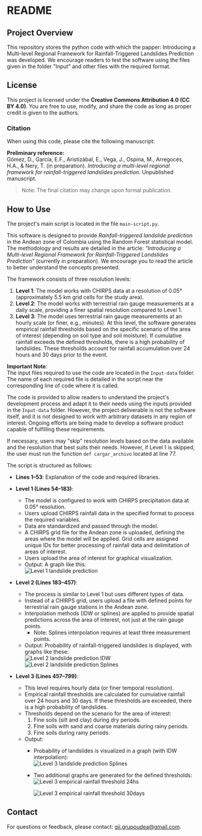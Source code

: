 # README

## Project Overview
This repository stores the python code with which the papper: Introducing a Multi-level Regional Framework for Rainfall-Triggered Landslides Prediction was developed. We encourage readers to test the software using the files given in the folder "Input" and other files with the required format.

## License
This project is licensed under the **Creative Commons Attribution 4.0 (CC BY 4.0)**. You are free to use, modify, and share the code as long as proper credit is given to the authors.

### Citation
When using this code, please cite the following manuscript:

**Preliminary reference:**  
Gómez, D., García, E.F., Aristizábal, E., Vega, J., Ospina, M., Arregocés, H.A., & Nery, T. (in preparation). *Introducing a multi-level regional framework for rainfall-triggered landslides prediction*. Unpublished manuscript.

> Note: The final citation may change upon formal publication.

## How to Use

The project's main script is located in the file `main-script.py`.  

This software is designed to provide *Rainfall-triggered landslide prediction* in the Andean zone of Colombia using the Random Forest statistical model. The methodology and results are detailed in the article: *"Introducing a Multi-level Regional Framework for Rainfall-Triggered Landslides Prediction"* (currently in preparation). We encourage you to read the article to better understand the concepts presented.  

The framework consists of three resolution levels:  

1. **Level 1**: The model works with CHIRPS data at a resolution of 0.05° (approximately 5.5 km grid cells for the study area).  
2. **Level 2**: The model works with terrestrial rain gauge measurements at a daily scale, providing a finer spatial resolution compared to Level 1.  
3. **Level 3**: The model uses terrestrial rain gauge measurements at an hourly scale (or finer, e.g., minutes). At this level, the software generates empirical rainfall thresholds based on the specific scenario of the area of interest (depending on soil type and soil moisture). If cumulative rainfall exceeds the defined thresholds, there is a high probability of landslides. These thresholds account for rainfall accumulation over 24 hours and 30 days prior to the event.

**Important Note**:  
The input files required to use the code are located in the `Input-data` folder. The name of each required file is detailed in the script near the corresponding line of code where it is called.  

The code is provided to allow readers to understand the project's development process and adapt it to their needs using the inputs provided in the `Input-data` folder. However, the project deliverable is not the software itself, and it is not designed to work with arbitrary datasets in any region of interest. Ongoing efforts are being made to develop a software product capable of fulfilling these requirements.  

If necessary, users may "skip" resolution levels based on the data available and the resolution that best suits their needs. However, if Level 1 is skipped, the user must run the function `def cargar_archivo` located at line 77.  

The script is structured as follows:  
- **Lines 1–53**: Explanation of the code and required libraries.  
- **Level 1 (Lines 54–183)**:  
   - The model is configured to work with CHIRPS precipitation data at 0.05° resolution.  
   - Users upload CHIRPS rainfall data in the specified format to process the required variables.  
   - Data are standardized and passed through the model.  
   - A CHIRPS grid file for the Andean zone is uploaded, defining the areas where the model will be applied. Grid cells are assigned unique IDs for better processing of rainfall data and delimitation of areas of interest.  
   - Users upload the area of interest for graphical visualization.  
   - Output: A graph like this:  
     ![Level 1 landslide prediction](images/nivel1_chirps.png) 

- **Level 2 (Lines 183–457)**:  
   - The process is similar to Level 1 but uses different types of data.  
   - Instead of a CHIRPS grid, users upload a file with defined points for terrestrial rain gauge stations in the Andean zone.  
   - Interpolation methods (IDW or splines) are applied to provide spatial predictions across the area of interest, not just at the rain gauge points.  
     - Note: Splines interpolation requires at least three measurement points.  
   - Output: Probability of rainfall-triggered landslides is displayed, with graphs like these:  
     ![Level 2 landslide prediction IDW](images/nivel2_IDW.png) 
     ![Level 2 landslide prediction Splines](images/nivel2_splines.png) 

- **Level 3 (Lines 457–799)**:  
   - This level requires hourly data (or finer temporal resolution).  
   - Empirical rainfall thresholds are calculated for cumulative rainfall over 24 hours and 30 days. If these thresholds are exceeded, there is a high probability of landslides.  
   - Thresholds depend on the scenario for the area of interest:  
     1. Fine soils (silt and clay) during dry periods.  
     2. Fine soils with sand and coarse materials during rainy periods.  
     3. Fine soils during rainy periods.  
   - Output:  
     - Probability of landslides is visualized in a graph (with IDW interpolation):  
      ![Level 3 landslide prediction Splines](images/nivel3_landslide.jpg)   
     - Two additional graphs are generated for the defined thresholds:  
       ![Level 3 empirical rainfall threshold 24hs](images/nivel3_24hs.jpg)
       
       ![Level 3 empirical rainfall threshold 30days](images/nivel3_30dias.jpg)  


## Contact
For questions or feedback, please contact: gii.grupoudea@gmail.com.



